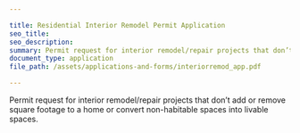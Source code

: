 ```yaml
---

title: Residential Interior Remodel Permit Application
seo_title:
seo_description:
summary: Permit request for interior remodel/repair projects that don’t add or remove square footage to a home or convert non-habitable spaces into livable spaces.
document_type: application
file_path: /assets/applications-and-forms/interiorremod_app.pdf

---
```

 Permit request for interior remodel/repair projects that don’t add or remove square footage to a home or convert non-habitable spaces into livable spaces.
